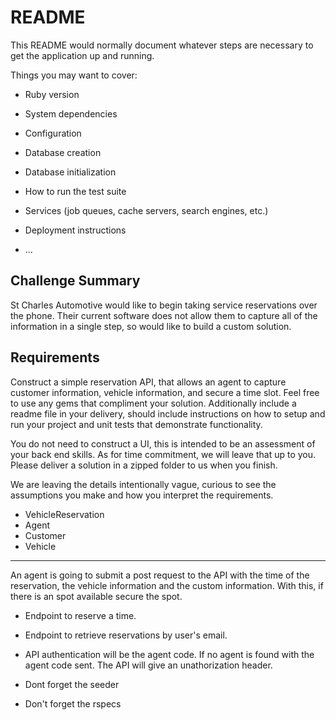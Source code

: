 # README

This README would normally document whatever steps are necessary to get the
application up and running.

Things you may want to cover:

* Ruby version

* System dependencies

* Configuration

* Database creation

* Database initialization

* How to run the test suite

* Services (job queues, cache servers, search engines, etc.)

* Deployment instructions

* ...

## Challenge Summary

St Charles Automotive would like to begin taking service reservations over the phone. Their current software does not allow them to capture all of the information in a single step, so would like to build a custom solution.


## Requirements

Construct a simple reservation API, that allows an agent to capture customer information, vehicle information, and secure a time slot. Feel free to use any gems that compliment your solution. Additionally include a readme file in your delivery, should include instructions on how to setup and run your project and unit tests that demonstrate functionality.

You do not need to construct a UI, this is intended to be an assessment of your back end skills. As for time commitment, we will leave that up to you. Please deliver a solution in a zipped folder to us when you finish.

We are leaving the details intentionally vague, curious to see the assumptions you make and how you interpret the requirements.

- VehicleReservation
- Agent
- Customer
- Vehicle

--------------

An agent is going to submit a post request to the API with the time of the reservation, the vehicle information and the custom information. With this, if there is an spot available secure the spot.

- Endpoint to reserve a time.
- Endpoint to retrieve reservations by user's email.
- API authentication will be the agent code. If no agent is found with the agent code sent. The API will give an unathorization header.

- Dont forget the seeder
- Don't forget the rspecs